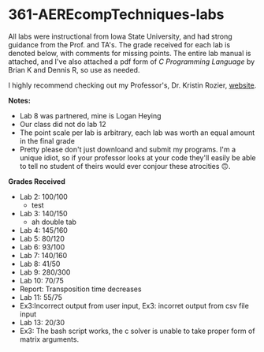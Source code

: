 # 361-AEREcompTechniques-labs 

All labs were instructional from Iowa State University, and had strong guidance from the Prof. and TA's. The grade received for each lab is denoted below, with comments for missing points. 
The entire lab manual is attached, and I've also attached a pdf form of _C Programming Language_ by Brian K and Dennis R, so use as needed. 

I highly recommend checking out my Professor's, Dr. Kristin Rozier, [website](http://temporallogic.org/courses/AERE361/).

**Notes:**

* Lab 8 was partnered, mine is Logan Heying
* Our class did not do lab 12
* The point scale per lab is arbitrary, each lab was worth an equal amount in the final grade
* Pretty please don't just downloand and submit my programs. I'm a unique idiot, so if your professor looks at your code they'll easily be able to tell no student of theirs would ever conjour these atrocities 🙃.  

**Grades Received** 

* Lab 2: 100/100
  * test
* Lab 3: 140/150
  * ah double tab
* Lab 4: 145/160
* Lab 5: 80/120
* Lab 6: 93/100
* Lab 7: 140/160
* Lab 8: 41/50
* Lab 9: 280/300
* Lab 10: 70/75
 * Report: Transposition time decreases
* Lab 11: 55/75
 * Ex3:Incorrect output from user input, Ex3: incorret output from csv file input
* Lab 13: 20/30
 * Ex3: The bash script works, the c solver is unable to take proper form of matrix arguments. 

